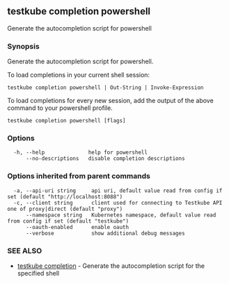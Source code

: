 ## testkube completion powershell

Generate the autocompletion script for powershell

### Synopsis

Generate the autocompletion script for powershell.

To load completions in your current shell session:

	testkube completion powershell | Out-String | Invoke-Expression

To load completions for every new session, add the output of the above command
to your powershell profile.


```
testkube completion powershell [flags]
```

### Options

```
  -h, --help              help for powershell
      --no-descriptions   disable completion descriptions
```

### Options inherited from parent commands

```
  -a, --api-uri string     api uri, default value read from config if set (default "http://localhost:8088")
  -c, --client string      client used for connecting to Testkube API one of proxy|direct (default "proxy")
      --namespace string   Kubernetes namespace, default value read from config if set (default "testkube")
      --oauth-enabled      enable oauth
      --verbose            show additional debug messages
```

### SEE ALSO

* [testkube completion](testkube_completion.md)	 - Generate the autocompletion script for the specified shell

